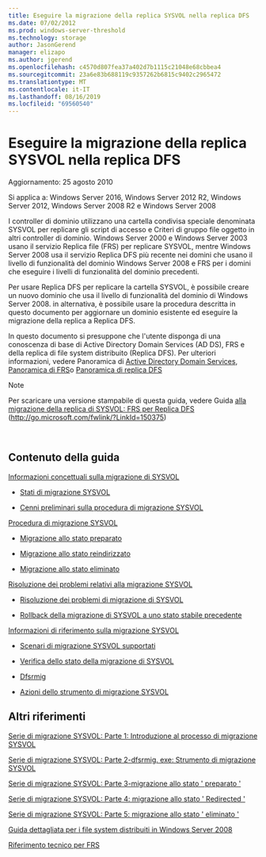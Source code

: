 ```yaml
---
title: Eseguire la migrazione della replica SYSVOL nella replica DFS
ms.date: 07/02/2012
ms.prod: windows-server-threshold
ms.technology: storage
author: JasonGerend
manager: elizapo
ms.author: jgerend
ms.openlocfilehash: c4570d807fea37a402d7b1115c21048e68cbbea4
ms.sourcegitcommit: 23a6e83b688119c9357262b6815c9402c2965472
ms.translationtype: MT
ms.contentlocale: it-IT
ms.lasthandoff: 08/16/2019
ms.locfileid: "69560540"
---
```

# <a name="migrate-sysvol-replication-to-dfs-replication"></a>Eseguire la migrazione della replica SYSVOL nella replica DFS


Aggiornamento: 25 agosto 2010

Si applica a: Windows Server 2016, Windows Server 2012 R2, Windows Server 2012, Windows Server 2008 R2 e Windows Server 2008

I controller di dominio utilizzano una cartella condivisa speciale denominata SYSVOL per replicare gli script di accesso e Criteri di gruppo file oggetto in altri controller di dominio. Windows Server 2000 e Windows Server 2003 usano il servizio Replica file (FRS) per replicare SYSVOL, mentre Windows Server 2008 usa il servizio Replica DFS più recente nei domini che usano il livello di funzionalità del dominio Windows Server 2008 e FRS per i domini che eseguire i livelli di funzionalità del dominio precedenti.

Per usare Replica DFS per replicare la cartella SYSVOL, è possibile creare un nuovo dominio che usa il livello di funzionalità del dominio di Windows Server 2008. in alternativa, è possibile usare la procedura descritta in questo documento per aggiornare un dominio esistente ed eseguire la migrazione della replica a Replica DFS.

In questo documento si presuppone che l'utente disponga di una conoscenza di base di Active Directory Domain Services (AD DS), FRS e della replica di file system distribuito (Replica DFS). Per ulteriori informazioni, vedere Panoramica di [Active Directory Domain Services](http://go.microsoft.com/fwlink/?linkid=147787), [Panoramica di FRS](http://go.microsoft.com/fwlink/?linkid=121763)o [Panoramica di replica DFS](http://go.microsoft.com/fwlink/?linkid=121762)


> [!NOTE]
> Per scaricare una versione stampabile di questa guida, vedere Guida <a href="http://go.microsoft.com/fwlink/?linkid=150375">alla migrazione della replica di SYSVOL: FRS per Replica DFS</a> (http://go.microsoft.com/fwlink/?LinkId=150375)
<br>


## <a name="in-this-guide"></a>Contenuto della guida

[Informazioni concettuali sulla migrazione di SYSVOL](https://docs.microsoft.com/previous-versions/windows/it-pro/windows-server-2008-R2-and-2008/dd640170(v=ws.10))

  - [Stati di migrazione SYSVOL](https://docs.microsoft.com/previous-versions/windows/it-pro/windows-server-2008-R2-and-2008/dd641052(v=ws.10))  
      
  - [Cenni preliminari sulla procedura di migrazione SYSVOL](https://docs.microsoft.com/previous-versions/windows/it-pro/windows-server-2008-R2-and-2008/dd639809(v=ws.10))  
      

[Procedura di migrazione SYSVOL](https://docs.microsoft.com/previous-versions/windows/it-pro/windows-server-2008-R2-and-2008/dd639860(v=ws.10))

  - [Migrazione allo stato preparato](https://docs.microsoft.com/previous-versions/windows/it-pro/windows-server-2008-R2-and-2008/dd641193(v=ws.10))  
      
  - [Migrazione allo stato reindirizzato](https://docs.microsoft.com/previous-versions/windows/it-pro/windows-server-2008-R2-and-2008/dd641340(v=ws.10))  
      
  - [Migrazione allo stato eliminato](https://docs.microsoft.com/previous-versions/windows/it-pro/windows-server-2008-R2-and-2008/dd640254(v=ws.10))  
      

[Risoluzione dei problemi relativi alla migrazione SYSVOL](https://docs.microsoft.com/previous-versions/windows/it-pro/windows-server-2008-R2-and-2008/dd640395(v=ws.10))

  - [Risoluzione dei problemi di migrazione di SYSVOL](https://docs.microsoft.com/previous-versions/windows/it-pro/windows-server-2008-R2-and-2008/dd639976(v=ws.10))  
      
  - [Rollback della migrazione di SYSVOL a uno stato stabile precedente](https://docs.microsoft.com/previous-versions/windows/it-pro/windows-server-2008-R2-and-2008/dd640509(v=ws.10))  
      

[Informazioni di riferimento sulla migrazione SYSVOL](https://docs.microsoft.com/previous-versions/windows/it-pro/windows-server-2008-R2-and-2008/dd640293(v=ws.10))

  - [Scenari di migrazione SYSVOL supportati](https://docs.microsoft.com/previous-versions/windows/it-pro/windows-server-2008-R2-and-2008/dd639854(v=ws.10))  
      
  - [Verifica dello stato della migrazione di SYSVOL](https://docs.microsoft.com/previous-versions/windows/it-pro/windows-server-2008-R2-and-2008/dd639789(v=ws.10))  
      
  - [Dfsrmig](https://docs.microsoft.com/previous-versions/windows/it-pro/windows-server-2008-R2-and-2008/dd641227(v=ws.10))  
      
  - [Azioni dello strumento di migrazione SYSVOL](https://docs.microsoft.com/previous-versions/windows/it-pro/windows-server-2008-R2-and-2008/dd639712(v=ws.10))  
      

## <a name="additional-references"></a>Altri riferimenti

[Serie di migrazione SYSVOL: Parte 1: Introduzione al processo di migrazione SYSVOL](http://go.microsoft.com/fwlink/?linkid=121756)

[Serie di migrazione SYSVOL: Parte 2-dfsrmig. exe: Strumento di migrazione SYSVOL](http://go.microsoft.com/fwlink/?linkid=121757)

[Serie di migrazione SYSVOL: Parte 3-migrazione allo stato ' preparato '](http://go.microsoft.com/fwlink/?linkid=121758)

[Serie di migrazione SYSVOL: Parte 4: migrazione allo stato ' Redirected '](http://go.microsoft.com/fwlink/?linkid=121759)

[Serie di migrazione SYSVOL: Parte 5: migrazione allo stato ' eliminato '](http://go.microsoft.com/fwlink/?linkid=121760)

[Guida dettagliata per i file system distribuiti in Windows Server 2008](http://go.microsoft.com/fwlink/?linkid=85231)

[Riferimento tecnico per FRS](http://go.microsoft.com/fwlink/?linkid=121764)


